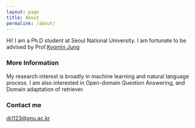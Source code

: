 ```yaml
---
layout: page
title: About
permalink: /about/
---
```


Hi! I am a Ph.D student at Seoul National University. I am fortunate to be advised by Prof.[Kyomin Jung](http://milab.snu.ac.kr/kjung/index.html)

### More Information

My research interest is broadly in machine learning and natural language process.
I am also interested in Open-domain Question Answering, and Domain adaptation of retriever.

### Contact me

[drl123@snu.ac.kr](mailto:drl123@snu.ac.kr)
